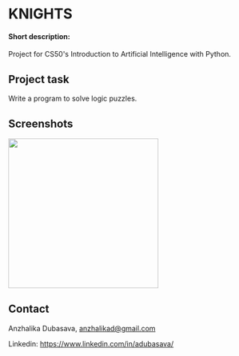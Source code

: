 ﻿# KNIGHTS
#### Short description:
Project for CS50's Introduction to Artificial Intelligence with Python.

## Project task
Write a program to solve logic puzzles.

## Screenshots
<img src="https://github.com/adubasava/knights/assets/146720159/0cf60350-647c-45ff-9690-a267a798dd5c" width="300">

## Contact
Anzhalika Dubasava, anzhalikad@gmail.com

Linkedin: https://www.linkedin.com/in/adubasava/
